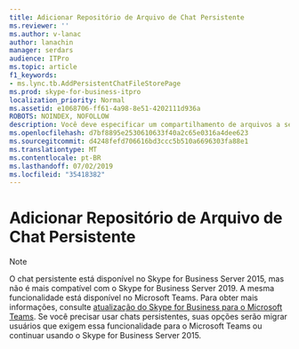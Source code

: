 ```yaml
---
title: Adicionar Repositório de Arquivo de Chat Persistente
ms.reviewer: ''
ms.author: v-lanac
author: lanachin
manager: serdars
audience: ITPro
ms.topic: article
f1_keywords:
- ms.lync.tb.AddPersistentChatFileStorePage
ms.prod: skype-for-business-itpro
localization_priority: Normal
ms.assetid: e1068706-ff61-4a98-8e51-4202111d936a
ROBOTS: NOINDEX, NOFOLLOW
description: Você deve especificar um compartilhamento de arquivos a ser usado como o repositório de arquivos para o servidor Standard Edition ou o pool de Front-Ends Enterprise Edition. É possível usar um compartilhamento de arquivos existente para o repositório de arquivos ou definir um novo especificando o FQDN (nome de domínio totalmente qualificado) do servidor de arquivos no qual o compartilhamento de arquivos deve estar localizado e um nome de pasta para o novo compartilhamento de arquivos.
ms.openlocfilehash: d7bf8895e2530610633f40a2c65e0316a4dee623
ms.sourcegitcommit: d4248fefd706616bd3ccc5b510a6696303fa88e1
ms.translationtype: MT
ms.contentlocale: pt-BR
ms.lasthandoff: 07/02/2019
ms.locfileid: "35418382"
---
```

# <a name="add-persistent-chat-file-store"></a>Adicionar Repositório de Arquivo de Chat Persistente

> [!NOTE] 
> O chat persistente está disponível no Skype for Business Server 2015, mas não é mais compatível com o Skype for Business Server 2019. A mesma funcionalidade está disponível no Microsoft Teams. Para obter mais informações, consulte [atualização do Skype for Business para o Microsoft Teams](https://docs.microsoft.com/MicrosoftTeams/upgrade-start-here). Se você precisar usar chats persistentes, suas opções serão migrar usuários que exigem essa funcionalidade para o Microsoft Teams ou continuar usando o Skype for Business Server 2015.
